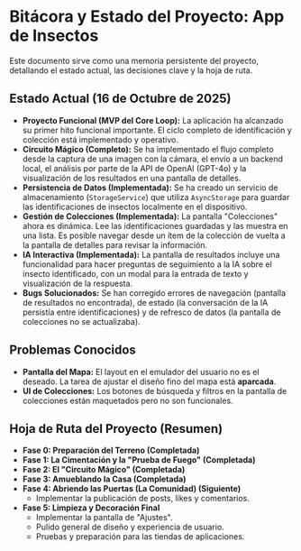 # Bitácora y Estado del Proyecto: App de Insectos

Este documento sirve como una memoria persistente del proyecto, detallando el estado actual, las decisiones clave y la hoja de ruta.

## Estado Actual (16 de Octubre de 2025)

- **Proyecto Funcional (MVP del Core Loop):** La aplicación ha alcanzado su primer hito funcional importante. El ciclo completo de identificación y colección está implementado y operativo.
- **Circuito Mágico (Completo):** Se ha implementado el flujo completo desde la captura de una imagen con la cámara, el envío a un backend local, el análisis por parte de la API de OpenAI (GPT-4o) y la visualización de los resultados en una pantalla de detalles.
- **Persistencia de Datos (Implementada):** Se ha creado un servicio de almacenamiento (`StorageService`) que utiliza `AsyncStorage` para guardar las identificaciones de insectos localmente en el dispositivo.
- **Gestión de Colecciones (Implementada):** La pantalla "Colecciones" ahora es dinámica. Lee las identificaciones guardadas y las muestra en una lista. Es posible navegar desde un ítem de la colección de vuelta a la pantalla de detalles para revisar la información.
- **IA Interactiva (Implementada):** La pantalla de resultados incluye una funcionalidad para hacer preguntas de seguimiento a la IA sobre el insecto identificado, con un modal para la entrada de texto y visualización de la respuesta.
- **Bugs Solucionados:** Se han corregido errores de navegación (pantalla de resultados no encontrada), de estado (la conversación de la IA persistía entre identificaciones) y de refresco de datos (la pantalla de colecciones no se actualizaba).

## Problemas Conocidos

- **Pantalla del Mapa:** El layout en el emulador del usuario no es el deseado. La tarea de ajustar el diseño fino del mapa está **aparcada**.
- **UI de Colecciones:** Los botones de búsqueda y filtros en la pantalla de colecciones están maquetados pero no son funcionales.

## Hoja de Ruta del Proyecto (Resumen)

- **Fase 0: Preparación del Terreno (Completada)**
- **Fase 1: La Cimentación y la "Prueba de Fuego" (Completada)**
- **Fase 2: El "Circuito Mágico" (Completada)**
- **Fase 3: Amueblando la Casa (Completada)**
- **Fase 4: Abriendo las Puertas (La Comunidad) (Siguiente)**
    - Implementar la publicación de posts, likes y comentarios.
- **Fase 5: Limpieza y Decoración Final**
    - Implementar la pantalla de "Ajustes".
    - Pulido general de diseño y experiencia de usuario.
    - Pruebas y preparación para las tiendas de aplicaciones.
